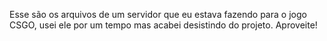 Esse são os arquivos de um servidor que eu estava fazendo para o jogo CSGO, usei ele por um tempo mas acabei desistindo do projeto. Aproveite!
